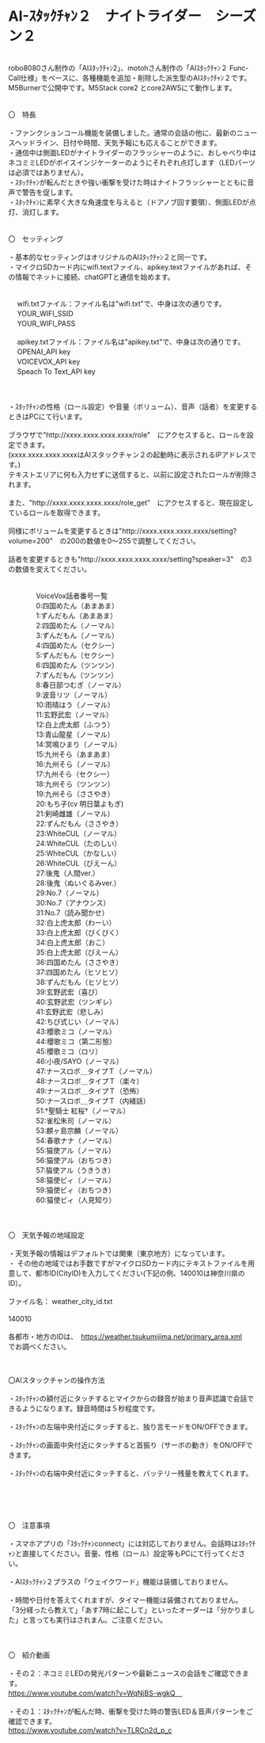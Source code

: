 # AI-ｽﾀｯｸﾁｬﾝ２　ナイトライダー　シーズン２
<br>
robo8080さん制作の「AIｽﾀｯｸﾁｬﾝ2」、motohさん制作の「AIｽﾀｯｸﾁｬﾝ２ Func-Call仕様」をベースに、各種機能を追加・削除した派生型のAIｽﾀｯｸﾁｬﾝ２です。M5Burnerで公開中です。M5Stack core2 とcore2AWSにて動作します。<br>
<br>
<br>
〇　特長<br>
<br>
・ファンクションコール機能を装備しました。通常の会話の他に、最新のニュースヘッドライン、日付や時間、天気予報にも応えることができます。<br>
・通信中は側面LEDがナイトライダーのフラッシャーのように、おしゃべり中はネコミミLEDがボイスインジケーターのようにそれぞれ点灯します（LEDパーツは必須ではありません）。<br>
・ｽﾀｯｸﾁｬﾝが転んだときや強い衝撃を受けた時はナイトフラッシャーとともに音声で警告を促します。<br>
・ｽﾀｯｸﾁｬﾝに素早く大きな角速度を与えると（ドアノブ回す要領）、側面LEDが点灯、消灯します。<br>
<br>
<br>
〇　セッティング<br>
<br>
・基本的なセッティングはオリジナルのAIｽﾀｯｸﾁｬﾝ２と同一です。<br>
・マイクロSDカード内にwifi.textファイル、apikey.textファイルがあれば、その情報でネットに接続、chatGPTと通信を始めます。<br>
<br>
<br>
     　  wifi.txtファイル：ファイル名は"wifi.txt"で、中身は次の通りです。<br>
     　  YOUR_WIFI_SSID<br>
     　  YOUR_WIFI_PASS<br>
<br>
     　  apikey.txtファイル：ファイル名は"apikey.txt"で、中身は次の通りです。<br>
     　  OPENAI_API key<br>
    　   VOICEVOX_API key<br>
    　   Speach To Text_API key<br>
<br>
<br>
<br>
・ｽﾀｯｸﾁｬﾝの性格（ロール設定）や音量（ボリューム）、音声（話者）を変更するときはPCにて行います。<br>
 <br>
ブラウザで"http://xxxx.xxxx.xxxx.xxxx/role"　にアクセスすると、ロールを設定できます。<br>
(xxxx.xxxx.xxxx.xxxxはAIスタックチャン２の起動時に表示されるIPアドレスです。)<br>
テキストエリアに何も入力せずに送信すると、以前に設定されたロールが削除されます。<br>
<br>
また、"http://xxxx.xxxx.xxxx.xxxx/role_get"　にアクセスすると、現在設定しているロールを取得できます。<br>
<br>
同様にボリュームを変更するときは"http://xxxx.xxxx.xxxx.xxxx/setting?volume=200"　の200の数値を0～255で調整してください。<br>
    <br>
話者を変更するときも"http://xxxx.xxxx.xxxx.xxxx/setting?speaker=3"　の3の数値を変えてください。<br>

　　　
<br>
　　　　VoiceVox話者番号一覧<br>
　　　　0:四国めたん（あまあま）<br>
　　　　1:ずんだもん（あまあま）<br>
　　　　2:四国めたん（ノーマル）<br>
　　　　3:ずんだもん（ノーマル）<br>
　　　　4:四国めたん（セクシー）<br>
　　　　5:ずんだもん（セクシー）<br>
　　　　6:四国めたん（ツンツン）<br>
　　　　7:ずんだもん（ツンツン）<br>
　　　　8:春日部つむぎ（ノーマル）<br>
　　　　9:波音リツ（ノーマル）<br>
　　　　10:雨晴はう（ノーマル）<br>
　　　　11:玄野武宏（ノーマル）<br>
　　　　12:白上虎太郎（ふつう）<br>
　　　　13:青山龍星（ノーマル）<br>
　　　　14:冥鳴ひまり（ノーマル）<br>
　　　　15:九州そら（あまあま）<br>
　　　　16:九州そら（ノーマル）<br>
　　　　17:九州そら（セクシー）<br>
　　　　18:九州そら（ツンツン）<br>
　　　　19:九州そら（ささやき）<br>
　　　　20:もち子(cv 明日葉よもぎ)<br>
　　　　21:剣崎雌雄（ノーマル）<br>
　　　　22:ずんだもん（ささやき）<br>
　　　　23:WhiteCUL（ノーマル）<br>
　　　　24:WhiteCUL（たのしい）<br>
　　　　25:WhiteCUL（かなしい）<br>
　　　　26:WhiteCUL（びえーん）<br>
　　　　27:後鬼（人間ver.）<br>
　　　　28:後鬼（ぬいぐるみver.）<br>
　　　　29:No.7（ノーマル）<br>
　　　　30:No.7（アナウンス）<br>
　　　　31:No.7（読み聞かせ）<br>
　　　　32:白上虎太郎（わーい）<br>
　　　　33:白上虎太郎（びくびく）<br>
　　　　34:白上虎太郎（おこ）<br>
　　　　35:白上虎太郎（びえーん）<br>
　　　　36:四国めたん（ささやき）<br>
　　　　37:四国めたん（ヒソヒソ）<br>
　　　　38:ずんだもん（ヒソヒソ）<br>
　　　　39:玄野武宏（喜び）<br>
　　　　40:玄野武宏（ツンギレ）<br>
　　　　41:玄野武宏（悲しみ）<br>
　　　　42:ちび式じい（ノーマル）<br>
　　　　43:櫻歌ミコ（ノーマル）<br>
　　　　44:櫻歌ミコ（第二形態）<br>
　　　　45:櫻歌ミコ（ロリ）<br>
　　　　46:小夜/SAYO（ノーマル）<br>
　　　　47:ナースロボ＿タイプＴ（ノーマル）<br>
　　　　48:ナースロボ＿タイプＴ（楽々）<br>
　　　　49:ナースロボ＿タイプＴ（恐怖）<br>
　　　　50:ナースロボ＿タイプＴ（内緒話）<br>
　　　　51:†聖騎士 紅桜†（ノーマル）<br>
　　　　52:雀松朱司（ノーマル）<br>
　　　　53:麒ヶ島宗麟（ノーマル）<br>
　　　　54:春歌ナナ（ノーマル）<br>
　　　　55:猫使アル（ノーマル）<br>
　　　　56:猫使アル（おちつき）<br>
　　　　57:猫使アル（うきうき）<br>
　　　　58:猫使ビィ（ノーマル）<br>
　　　　59:猫使ビィ（おちつき）<br>
　　　　60:猫使ビィ（人見知り）<br>
    <br>
    <br>
    <br>
〇　天気予報の地域設定<br>
 <br>
・天気予報の情報はデフォルトでは関東（東京地方）になっています。<br>
・ その他の地域ではお手数ですがマイクロSDカード内にテキストファイルを用意して、都市ID(CityID)を入力してください(下記の例、140010は神奈川県のID）。<br>
    <br>
ファイル名： weather_city_id.txt<br>
<br>
140010<br>
     <br>
各都市・地方のIDは、　https://weather.tsukumijima.net/primary_area.xml 　でお調べください。<br>
     <br>
     <br>

〇AIスタックチャンの操作方法<br>
<br>
・ｽﾀｯｸﾁｬﾝの額付近にタッチするとマイクからの録音が始まり音声認識で会話できるようになります。録音時間は５秒程度です。<br>
<br>
・ｽﾀｯｸﾁｬﾝの左端中央付近にタッチすると、独り言モードをON/OFFできます。<br>
<br>
・ｽﾀｯｸﾁｬﾝの画面中央付近にタッチすると首振り（サーボの動き）をON/OFFできます。<br>
<br>
・ｽﾀｯｸﾁｬﾝの右端中央付近にタッチすると、バッテリー残量を教えてくれます。<br>
<br>
<br>  
<br>
<br>
〇　注意事項<br>
    <br>
・スマホアプリの「ｽﾀｯｸﾁｬﾝconnect」には対応しておりません。会話時はｽﾀｯｸﾁｬﾝと直接してください。音量、性格（ロール）設定等もPCにて行ってください。<br>
<br>
・AIｽﾀｯｸﾁｬﾝ２プラスの「ウェイクワード」機能は装備しておりません。<br>
<br>
・時間や日付を答えてくれますが、タイマー機能は装備されておりません。<br>
「3分経ったら教えて」「あす7時に起こして」といったオーダーは「分かりました」と言っても実行はされまん。ご注意ください。<br>
<br>
<br>
<br>
〇　紹介動画<br>
<br>
・その２：ネコミミLEDの発光パターンや最新ニュースの会話をご確認できます。<br>
https://www.youtube.com/watch?v=WqNjBS-wgkQ　<br>
<br>
・その１：ｽﾀｯｸﾁｬﾝが転んだ時、衝撃を受けた時の警告LED＆音声パターンをご確認できます。<br>
https://www.youtube.com/watch?v=TLRCn2d_p_c <br>
<br>


    

